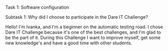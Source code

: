 Task 1: Software configuration

Subtask 1: Why did I choose to participate in the Dare IT Challenge?

Hello! I'm Ivanka, and I'm a beginner on the automatic testing road.
I chose Dare IT Challenge because it's one of the best challenges, and I'm glad to be the part of it.
During this Challenge I want to improve myself, get some new knowledge's and have a good time with other students.
